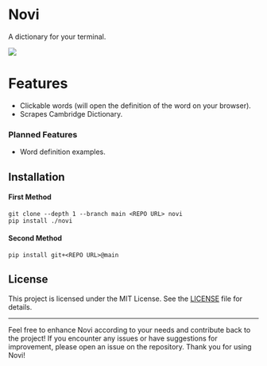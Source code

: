 # Novi
A dictionary for your terminal.

![](https://i.imgur.com/nNbc6uS.png)

# Features
- Clickable words (will open the definition of the word on your browser).
- Scrapes Cambridge Dictionary.
### Planned Features
- Word definition examples.

## Installation
#### First Method
```
git clone --depth 1 --branch main <REPO URL> novi
pip install ./novi
```
#### Second Method
```
pip install git+<REPO URL>@main
```

## License
This project is licensed under the MIT License. See the [LICENSE](LICENSE) file for details.

* * *

Feel free to enhance Novi according to your needs and contribute back to the project! If you encounter any issues or have suggestions for improvement, please open an issue on the repository. Thank you for using Novi!
